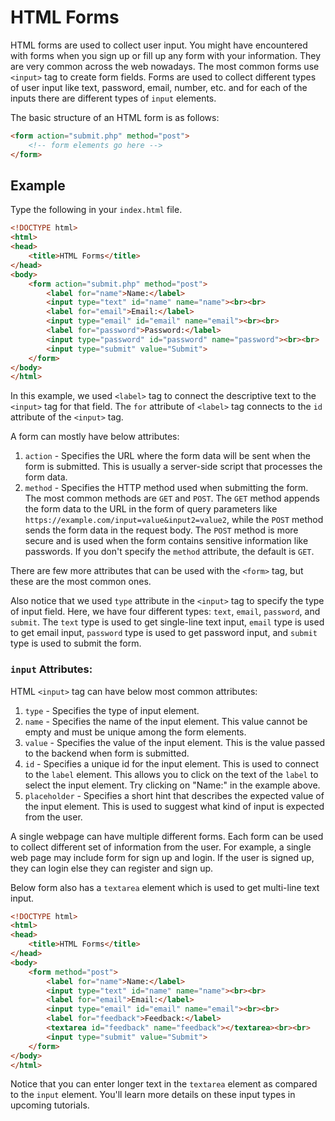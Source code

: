 # HTML Forms

HTML forms are used to collect user input. You might have encountered with forms when you sign up or fill up any form with your information. They are very common across the web nowadays. The most common forms use `<input>` tag to create form fields. Forms are used to collect different types of user input like text, password, email, number, etc. and for each of the inputs there are different types of `input` elements.

The basic structure of an HTML form is as follows:

```html
<form action="submit.php" method="post">
    <!-- form elements go here -->
</form>
```

## Example

Type the following in your `index.html` file.

```html
<!DOCTYPE html>
<html>
<head>
    <title>HTML Forms</title>
</head>
<body>
    <form action="submit.php" method="post">
        <label for="name">Name:</label>
        <input type="text" id="name" name="name"><br><br>
        <label for="email">Email:</label>
        <input type="email" id="email" name="email"><br><br>
        <label for="password">Password:</label>
        <input type="password" id="password" name="password"><br><br>
        <input type="submit" value="Submit">
    </form>
</body>
</html>
```

In this example, we used `<label>` tag to connect the descriptive text to the `<input>` tag for that field. The `for` attribute of `<label>` tag connects to the `id` attribute of the `<input>` tag.

A form can mostly have below attributes:

1. `action` - Specifies the URL where the form data will be sent when the form is submitted. This is usually a server-side script that processes the form data.
2. `method` - Specifies the HTTP method used when submitting the form. The most common methods are `GET` and `POST`. The `GET` method appends the form data to the URL in the form of query parameters like `https://example.com/input=value&input2=value2`, while the `POST` method sends the form data in the request body. The `POST` method is more secure and is used when the form contains sensitive information like passwords. If you don't specify the `method` attribute, the default is `GET`.


There are few more attributes that can be used with the `<form>` tag, but these are the most common ones.

Also notice that we used `type` attribute in the `<input>` tag to specify the type of input field. Here, we have four different types: `text`, `email`, `password`, and `submit`. The `text` type is used to get single-line text input, `email` type is used to get email input, `password` type is used to get password input, and `submit` type is used to submit the form.

### `input` Attributes:

HTML `<input>` tag can have below most common attributes:

1. `type` - Specifies the type of input element.
2. `name` - Specifies the name of the input element. This value cannot be empty and must be unique among the form elements.
3. `value` - Specifies the value of the input element. This is the value passed to the backend when form is submitted.
4. `id` - Specifies a unique id for the input element. This is used to connect to the `label` element. This allows you to click on the text of the `label` to select the input element. Try clicking on "Name:" in the example above.
5. `placeholder` - Specifies a short hint that describes the expected value of the input element. This is used to suggest what kind of input is expected from the user.

A single webpage can have multiple different forms. Each form can be used to collect different set of information from the user. For example, a single web page may include form for sign up and login. If the user is signed up, they can login else they can register and sign up.

Below form also has a `textarea` element which is used to get multi-line text input.

```html
<!DOCTYPE html>
<html>
<head>
    <title>HTML Forms</title>
</head>
<body>
    <form method="post">
        <label for="name">Name:</label>
        <input type="text" id="name" name="name"><br><br>
        <label for="email">Email:</label>
        <input type="email" id="email" name="email"><br><br>
        <label for="feedback">Feedback:</label>
        <textarea id="feedback" name="feedback"></textarea><br><br>
        <input type="submit" value="Submit">
    </form>
</body>
</html>
```

Notice that you can enter longer text in the `textarea` element as compared to the `input` element. You'll learn more details on these input types in upcoming tutorials.
